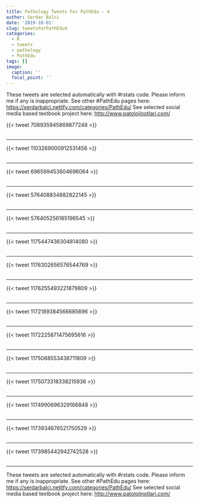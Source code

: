 ```yaml
---
title: Pathology Tweets For PathEdu - 4
author: Serdar Balci
date: '2019-10-01'
slug: tweetsForPathEdu4
categories:
  - R
  - tweets
  - pathology
  - PathEdu
tags: []
image:
  caption: ''
  focal_point: ''
---
```



These tweets are selected automatically with #rstats code. Please inform me if any is inappropriate.
See other #PathEdu pages here: https://serdarbalci.netlify.com/categories/PathEdu/ 
See selected social media based textbook project here: http://www.patolojinotlari.com/

{{< tweet 708935945869877248 >}}
<br>
<br>
<hr>
{{< tweet 1103269000912531456 >}}
<br>
<br>
<hr>
{{< tweet 696599453604696064 >}}
<br>
<br>
<hr>
{{< tweet 576408834882822145 >}}
<br>
<br>
<hr>
{{< tweet 576405256185196545 >}}
<br>
<br>
<hr>
{{< tweet 1175447436304814080 >}}
<br>
<br>
<hr>
{{< tweet 1176302656576544769 >}}
<br>
<br>
<hr>
{{< tweet 1176255493221879809 >}}
<br>
<br>
<hr>
{{< tweet 1172189384566685696 >}}
<br>
<br>
<hr>
{{< tweet 1172225871475695616 >}}
<br>
<br>
<hr>
{{< tweet 1175088553438711809 >}}
<br>
<br>
<hr>
{{< tweet 1175073318338215936 >}}
<br>
<br>
<hr>
{{< tweet 1174990696329166848 >}}
<br>
<br>
<hr>
{{< tweet 1173934676521750529 >}}
<br>
<br>
<hr>
{{< tweet 1173985442942742528 >}}
<br>
<br>
<hr>


These tweets are selected automatically with #rstats code. Please inform me if any is inappropriate.
See other #PathEdu pages here: https://serdarbalci.netlify.com/categories/PathEdu/ 
See selected social media based textbook project here: http://www.patolojinotlari.com/
